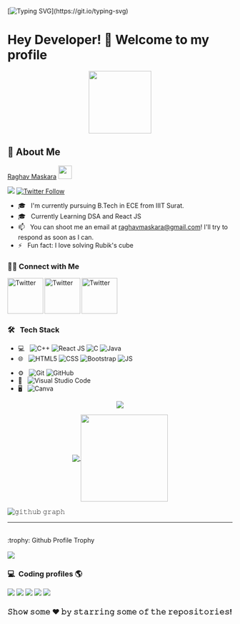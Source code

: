 

[![Typing SVG](https://readme-typing-svg.herokuapp.com/?lines=Welcome+to+Raghav's+Github+Profile!)](https://git.io/typing-svg)

### <h1>Hey Developer! 👋 Welcome to my profile 
  
  <p align="center"> <img src="https://c.tenor.com/y2JXkY1pXkwAAAAC/cat-computer.gif" height="140px" width="140px"> 
   
## :wave:  About Me 



[Raghav Maskara](https://github.com/RaghavMaskara21) <img src="https://raw.githubusercontent.com/MartinHeinz/MartinHeinz/master/wave.gif" width="30px"> 

![](https://visitor-badge.laobi.icu/badge?page_id=RaghavMaskara21)
[![Twitter Follow](https://img.shields.io/twitter/follow/MaskaraRaghav?color=1DA1F2&logo=twitter&style=for-the-badge)](https://twitter.com/MaskaraRaghav)

- 🎓 &nbsp; I'm currently pursuing B.Tech in ECE from IIIT Surat.
- 🎓 &nbsp; Currently Learning DSA and React JS
- 📫 &nbsp; You can shoot me an email at raghavmaskara@gmail.com! I'll try to respond as soon as I can.
- ⚡ &nbsp; Fun fact: I love solving Rubik's cube  

<h3> 🤝🏻 Connect with Me </h3>

  <a href="https://twitter.com/MaskaraRaghav" target="_blank"><img src="https://cdn2.iconfinder.com/data/icons/social-media-2199/64/social_media_isometric_6-twitter-512.png" height="80px" width="80px" alt="Twitter" align="left"></a>
  <a href="https://www.linkedin.com/in/raghavmaskara/" target="_blank"><img src="https://cdn2.iconfinder.com/data/icons/social-media-2199/64/social_media_isometric_14-linkedin-512.png" height="80px" width="80px" alt="Twitter" align="left"></a>
  <a href="https://www.instagram.com/raghavmaskara/" target="_blank"><img src="https://cdn2.iconfinder.com/data/icons/social-media-2199/64/social_media_isometric_3-instagram-512.png" height="80px" width="80px" alt="Twitter" align="left"></a>
  
  
  
<br><br><br>

<br />

<h3> 🛠 &nbsp; Tech Stack</h3>

- 💻 &nbsp;
  ![C++](https://img.shields.io/badge/-C++-333333?style=flat&logo=C%2B%2B&logoColor=00599C)
  ![React JS](https://img.shields.io/badge/-ReactJS-333333?style=flat&logo=React)
  ![C](https://img.shields.io/badge/-C-333333?style=flag&logo=C)
  ![Java](https://img.shields.io/badge/-Java-333333?style=flag&logo=Java)
- 🌐 &nbsp;
  ![HTML5](https://img.shields.io/badge/-HTML5-333333?style=flat&logo=HTML5)
  ![CSS](https://img.shields.io/badge/-CSS-333333?style=flat&logo=CSS3&logoColor=1572B6)
  ![Bootstrap](https://img.shields.io/badge/-Bootstrap-333333?style=flat&logo=bootstrap&logoColor=563D7C)
  ![JS](https://img.shields.io/badge/-JS-333333?style=flat&logo=CSS3&logoColor=1572B6)

<!-- -  🛢 &nbsp;
  ![MySQL](https://img.shields.io/badge/-MySQL-333333?style=flat&logo=mysql)
  ![MongoDB](http://img.shields.io/badge/-MongoDB-333333?style=flat&logo=mongodb) -->
- ⚙️ &nbsp;
  ![Git](https://img.shields.io/badge/-Git-333333?style=flat&logo=git)
  ![GitHub](https://img.shields.io/badge/-GitHub-333333?style=flat&logo=github)
- 🔧 &nbsp;
  ![Visual Studio Code](https://img.shields.io/badge/-Visual%20Studio%20Code-333333?style=flat&logo=visual-studio-code&logoColor=007ACC)
- 🖥 &nbsp;
  ![Canva](https://img.shields.io/badge/-Canva-333333?style=flat&logo=canva)


<p align="center">
  <a>
<!--     <img height="150" width="150" src="https://github.com/RaghavMaskara21/RaghavMaskara21/blob/main/images/left.png"> -->
    <img align="center" src="https://github-readme-streak-stats.herokuapp.com/?user=RaghavMaskara21&theme=dark&hide_border=true"/>
<!--     <img height="150" width="150" src="https://github.com/RaghavMaskara21/RaghavMaskara21/blob/main/images/right.png"> -->
  </a>
</p>

<p align="center">
  <a href="https://github.com/RaghavMaskara21">
    <img align="center" src="https://github-readme-stats.vercel.app/api?username=RaghavMaskara21&show_icons=true&hide_border=true&title_color=94b4a4&amp&icon_color=FFFFFF&amp&text_color=FFFFFF&amp&bg_color=000000&count_private=true&include_all_commits=true"/>
  </a>
  <a href="https://github.com/RaghavMaskara21">
    <img align="center" height="195px" src="https://github-readme-stats.vercel.app/api/top-langs/?username=RaghavMaskara21&text_color=FFFFFF&bg_color=000000&title_color=94b4a4&langs_count=15&layout=compact&hide_border=true" />
  </a>
</p>

![𝚐𝚒𝚝𝚑𝚞𝚋 𝚐𝚛𝚊𝚙𝚑](https://activity-graph.herokuapp.com/graph?username=RaghavMaskara21&theme=react-dark&hide_border=true&area=true)

<div align="center">

<!-- ### Watch my contribution graph being eaten by a Snake! 🐍 -->
  
</div>

<!-- ![snake gif](https://github.com/RaghavMaskara21/RaghavMaskara21/blob/output/github-contribution-grid-snake.svg) -->

<div align="center">
  


</div>
  
  
---

<br>

<summary>:trophy: Github Profile Trophy</summary>
  <br/>
  <img src="https://github-profile-trophy.vercel.app/?username=RaghavMaskara21&theme=monokai&row=1&no-frame=true&no-bg=true/">

<br>


<h3> 💻 &nbsp;Coding profiles 🌎 </h3>



[![](https://img.shields.io/badge/Codechef-raghav_maskara-yellow)](https://www.codechef.com/users/raghav_maskara)
[![](https://img.shields.io/badge/GeeksForGeeks-raghavmaskara-purple)](https://auth.geeksforgeeks.org/user/raghavmaskara/profile)
[![](https://img.shields.io/badge/LeetCode-raghav_maskara-blue)](https://leetcode.com/raghav_maskara/)
[![](https://img.shields.io/badge/CodeForces-raghavmaskara-red)](https://codeforces.com/profile/raghavmaskara)
[![](https://img.shields.io/badge/HackerRank-raghavmaskara-red)](https://www.hackerrank.com/raghavmaskara)

[twitter]: https://twitter.com/MaskaraRaghav
[linkedin]: https://www.linkedin.com/in/raghavmaskara/
[instagram]: https://www.instagram.com/raghavmaskara/

### 𝚂𝚑𝚘𝚠 𝚜𝚘𝚖𝚎 ❤️ 𝚋𝚢 𝚜𝚝𝚊𝚛𝚛𝚒𝚗𝚐 𝚜𝚘𝚖𝚎 𝚘𝚏 𝚝𝚑𝚎 𝚛𝚎𝚙𝚘𝚜𝚒𝚝𝚘𝚛𝚒𝚎𝚜!
